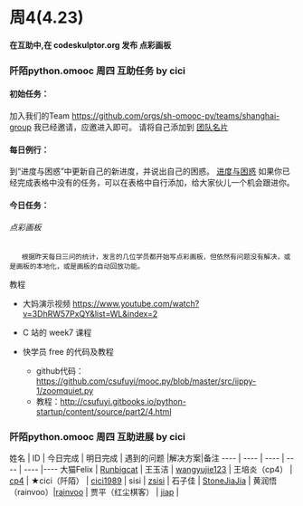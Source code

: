# 周4(4.23) 
#### 在互助中,在 codeskulptor.org 发布 点彩画板

### 阡陌python.omooc 周四 互助任务 by cici
#### 初始任务：
加入我们的Team  https://github.com/orgs/sh-omooc-py/teams/shanghai-group  我已经邀请，应邀进入即可。
请将自己添加到 [团队名片](https://github.com/sh-omooc-py/shanghai.omooc.py/blob/master/source-sh/begin.md  )


#### 每日例行：
到“进度与困惑”中更新自己的新进度，并说出自己的困惑。 [进度与困惑](https://github.com/sh-omooc-py/shanghai.omooc.py/blob/master/source-sh/week1/0.md  )
如果你已经完成表格中没有的任务，可以在表格中自行添加，给大家伙儿一个机会跟进你。


#### 今日任务：
###### 点彩画板
       根据昨天每日三问的统计，发言的几位学员都开始写点彩画板，但依然有问题没有解决，或是画板的本地化，或是画板的自动回放功能。
       
    
  教程 
     
 * 大妈演示视频 https://www.youtube.com/watch?v=3DhRW57PxQY&list=WL&index=2 
 
 * C 站的 week7 课程
 
 * 快学员 free 的代码及教程
          
    * github代码：https://github.com/csufuyi/mooc.py/blob/master/src/iippy-1/zoomquiet.py
    * 教程：http://csufuyi.gitbooks.io/python-startup/content/source/part2/4.html



### 阡陌python.omooc 周四 互助进展 by cici

姓名 | ID | 今日完成 | 明日完成 | 遇到的问题 |解决方案|备注
---- | ---- | ---- | ---- | ---- |----
大猫Felix | [Runbigcat](https://github.com/Runbigcat) | 
王玉洁 | [wangyujie123](https://github.com/wangyujie123) | 
王培炎（cp4） | [cp4](https://github.com/cp4) | 
★cici（阡陌） | [cici1989](https://github.com/cici1989) | 
sisi | [zsisi](https://github.com/zsisi) | 
石子佳 | [StoneJiaJia](https://github.com/StoneJiaJia) | 
黄润悟（rainvoo）|[rainvoo](https://github.com/rainvoo) | 
贾平（红尘棋客） | [jiap](https://github.com/jiap) | 